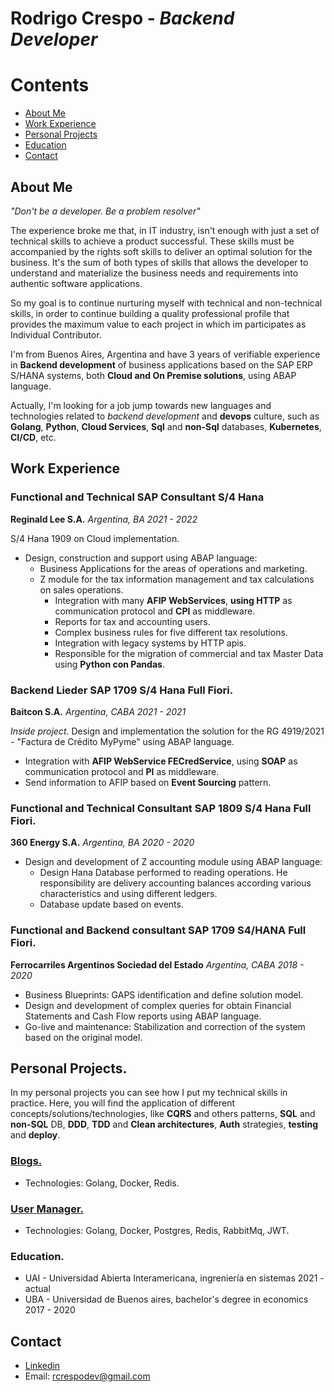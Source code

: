 # Rodrigo Crespo - _Backend Developer_

# Contents

- [About Me](#aboutMe)
- [Work Experience](#workExperience)
- [Personal Projects](#personalProjects)
- [Education](#education)
- [Contact](#contact)

## About Me <a name="aboutMe"></a>

_"Don't be a developer. Be a problem resolver"_

The experience broke me that, in IT industry, isn't enough with just a set of technical skills to achieve a product
successful. These skills must be accompanied by the rights soft skills to deliver an optimal solution for the business.
It's the sum of both types of skills that allows the developer to understand and materialize the business
needs and requirements into authentic software applications.

So my goal is to continue nurturing myself with technical and non-technical skills, in order to continue building a
quality professional profile that provides the maximum value to each project in which im participates as Individual
Contributor.

I'm from Buenos Aires, Argentina and have 3 years of verifiable experience in **Backend development** of business
applications based on the SAP ERP S/HANA systems, both **Cloud and On Premise solutions**, using ABAP language.

Actually, I'm looking for a job jump towards new languages and technologies related to *backend development* and **devops**
culture, such as **Golang**, **Python**, **Cloud Services**, **Sql** and **non-Sql** databases, **Kubernetes**, **CI/CD**, etc.

## Work Experience <a name="workExperience"></a>

### Functional and Technical SAP Consultant S/4 Hana

**Reginald Lee S.A.** _Argentina, BA 2021 - 2022_

S/4 Hana 1909 on Cloud implementation.

- Design, construction and support using ABAP language:
    - Business Applications for the areas of operations and marketing.
    - Z module for the tax information management and tax calculations on sales operations.
        - Integration with many **AFIP WebServices**, **using HTTP** as communication protocol and **CPI** as
          middleware.
        - Reports for tax and accounting users.
        - Complex business rules for five different tax resolutions.
        - Integration with legacy systems by HTTP apis.
        - Responsible for the migration of commercial and tax Master Data using **Python con Pandas**.

### Backend Lieder SAP 1709 S/4 Hana Full Fiori.

**Baitcon S.A.** _Argentina, CABA 2021 - 2021_

_Inside project_. Design and implementation the solution for the RG 4919/2021 - "Factura de Crédito MyPyme"
using ABAP language.

- Integration with **AFIP WebService FECredService**, using **SOAP** as communication protocol and **PI** as middleware.
- Send information to AFIP based on **Event Sourcing** pattern.

### Functional and Technical Consultant SAP 1809 S/4 Hana Full Fiori.

**360 Energy S.A.** _Argentina, BA 2020 - 2020_

- Design and development of Z accounting module using ABAP language:
    - Design Hana Database performed to reading operations. He responsibility are delivery accounting balances according
      various characteristics and using different ledgers.
    - Database update based on events.

### Functional and Backend consultant SAP 1709 S4/HANA Full Fiori.

**Ferrocarriles Argentinos Sociedad del Estado**  _Argentina, CABA  2018 - 2020_ 

- Business Blueprints: GAPS identification and define solution model.
- Design and development of complex queries for obtain Financial Statements and Cash Flow reports using ABAP language.
- Go-live and maintenance: Stabilization and correction of the system
  based on the original model.

## Personal Projects. <a name="personalProjects"></a>

In my personal projects you can see how I put my technical skills in practice.
Here, you will find the application of different concepts/solutions/technologies, like **CQRS** and others patterns,
**SQL** and **non-SQL** DB, **DDD**, **TDD** and **Clean architectures**, **Auth** strategies, **testing** and **deploy**.

### [Blogs.](https://github.com/rcrespodev/Blogs)

- Technologies: Golang, Docker, Redis.

### [User Manager.](https://github.com/rcrespodev/user_manager)

- Technologies: Golang, Docker, Postgres, Redis, RabbitMq, JWT.

### Education. <a name="contact"></a>

- UAI - Universidad Abierta Interamericana, ingreniería en sistemas 2021 - actual
- UBA - Universidad de Buenos aires, bachelor's degree in economics 2017 - 2020

## Contact <a name="contact"></a>

- [Linkedin](https://www.linkedin.com/in/rodrigo-crespo-9512a3140/)
- Email: rcrespodev@gmail.com